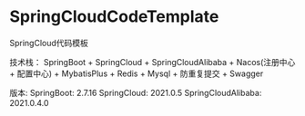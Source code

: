 # SpringCloudCodeTemplate
SpringCloud代码模板

技术栈：
    SpringBoot + SpringCloud + SpringCloudAlibaba + Nacos(注册中心 + 配置中心) + MybatisPlus + Redis + Mysql + 防重复提交 + Swagger

版本:
    SpringBoot: 2.7.16
    SpringCloud: 2021.0.5
    SpringCloudAlibaba: 2021.0.4.0


    
    